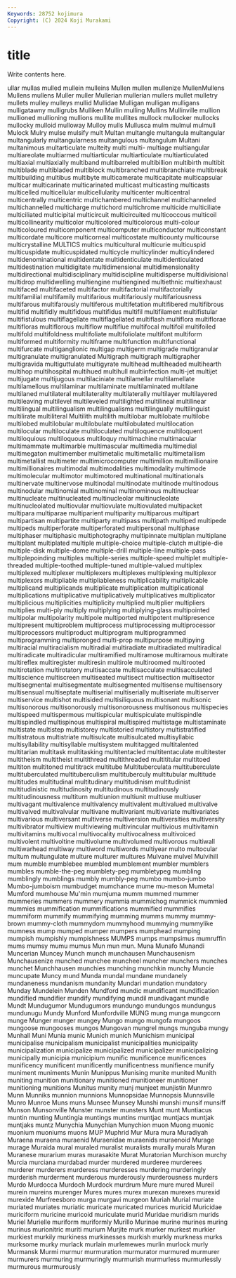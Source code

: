 ```yaml
---
Keywords: 28752 kojimura
Copyright: (C) 2024 Koji Murakami
---
```


# title

Write contents here.



ullar
mullas mulled mullein mulleins Mullen mullen mullenize MullenMullens Mullens mullens
Muller muller Mullerian mullerian mullers mullet mulletry mullets mulley mulleys
mullid Mullidae Mulligan mulligan mulligans mulligatawny mulligrubs Mulliken Mullin mulling
Mullins Mullinville mullion mullioned mullioning mullions mullite mullites mullock mullocker
mullocks mullocky mulloid mulloway Mulloy mulls Mullusca mulm mulmul mulmull
Mulock Mulry mulse mulsify mult Multan multangle multangula multangular multangularly
multangularness multangulous multangulum Multani multanimous multarticulate multeity multi multi- multiage
multiangular multiareolate multiarmed multiarticular multiarticulate multiarticulated multiaxial multiaxially multiband multibarreled
multibillion multibirth multibit multiblade multibladed multiblock multibranched multibranchiate multibreak multibuilding
multibus multibyte multicamerate multicapitate multicapsular multicar multicarinate multicarinated multicast multicasting
multicasts multicelled multicellular multicellularity multicenter multicentral multicentrally multicentric multichambered multichannel
multichanneled multichannelled multicharge multichord multichrome multicide multiciliate multiciliated multicipital multicircuit
multicircuited multicoccous multicoil multicollinearity multicolor multicolored multicolorous multi-colour multicoloured multicomponent
multicomputer multiconductor multiconstant multicordate multicore multicorneal multicostate multicounty multicourse multicrystalline
MULTICS multics multicultural multicurie multicuspid multicuspidate multicuspidated multicycle multicylinder multicylindered
multidenominational multidentate multidenticulate multidenticulated multidestination multidigitate multidimensional multidimensionality multidirectional multidisciplinary
multidiscipline multidisperse multidivisional multidrop multidwelling multiengine multiengined multiethnic multiexhaust multifaced
multifaceted multifactor multifactorial multifactorially multifamilial multifamily multifarious multifariously multifariousness multifarous
multifarously multiferous multifetation multifibered multifibrous multifid multifidly multifidous multifidus multifil
multifilament multifistular multifistulous multiflagellate multiflagellated multiflash multiflora multiflorae multifloras multiflorous
multiflow multiflue multifocal multifoil multifoiled multifold multifoldness multifoliate multifoliolate multifont
multiform multiformed multiformity multiframe multifunction multifunctional multifurcate multiganglionic multigap multigerm
multigrade multigranular multigranulate multigranulated Multigraph multigraph multigrapher multigravida multiguttulate multigyrate
multihead multiheaded multihearth multihop multihospital multihued multihull multiinfection multi-jet multijet
multijugate multijugous multilaciniate multilamellar multilamellate multilamellous multilaminar multilaminate multilaminated multilane
multilaned multilateral multilaterality multilaterally multilayer multilayered multileaving multilevel multileveled multilighted
multilineal multilinear multilingual multilingualism multilingualisms multilingually multilinguist multilirate multiliteral Multilith
multilith multilobar multilobate multilobe multilobed multilobular multilobulate multilobulated multilocation multilocular
multiloculate multiloculated multiloquence multiloquent multiloquious multiloquous multiloquy multimachine multimacular multimammate
multimarble multimascular multimedia multimedial multimegaton multimember multimetalic multimetallic multimetallism multimetallist
multimeter multimicrocomputer multimillion multimillionaire multimillionaires multimodal multimodalities multimodality multimode multimolecular
multimotor multimotored multinational multinationals multinervate multinervose multinodal multinodate multinode multinodous
multinodular multinomial multinominal multinominous multinuclear multinucleate multinucleated multinucleolar multinucleolate multinucleolated
multiovular multiovulate multiovulated multipacket multipara multiparae multiparient multiparity multiparous multipart
multipartisan multipartite multiparty multipass multipath multiped multipede multipeds multiperforate multiperforated
multipersonal multiphase multiphaser multiphasic multiphotography multipinnate multiplan multiplane multiplant multiplated
multiple multiple-choice multiple-clutch multiple-die multiple-disk multiple-dome multiple-drill multiple-line multiple-pass multiplepoinding
multiples multiple-series multiple-speed multiplet multiple-threaded multiple-toothed multiple-tuned multiple-valued multiplex multiplexed
multiplexer multiplexers multiplexes multiplexing multiplexor multiplexors multipliable multipliableness multiplicability multiplicable
multiplicand multiplicands multiplicate multiplication multiplicational multiplications multiplicative multiplicatively multiplicatives multiplicator
multiplicious multiplicities multiplicity multiplied multiplier multipliers multiplies multi-ply multiply multiplying
multiplying-glass multipointed multipolar multipolarity multipole multiported multipotent multipresence multipresent multiproblem
multiprocess multiprocessing multiprocessor multiprocessors multiproduct multiprogram multiprogrammed multiprogramming multipronged multi-prop
multipurpose multipying multiracial multiracialism multiradial multiradiate multiradiated multiradical multiradicate multiradicular
multiramified multiramose multiramous multirate multireflex multiregister multiresin multirole multiroomed multirooted
multirotation multirotatory multisaccate multisacculate multisacculated multiscience multiscreen multiseated multisect multisection
multisector multisegmental multisegmentate multisegmented multisense multisensory multisensual multiseptate multiserial multiserially
multiseriate multiserver multiservice multishot multisided multisiliquous multisonant multisonic multisonorous multisonorously
multisonorousness multisonous multispecies multispeed multispermous multispicular multispiculate multispindle multispindled multispinous
multispiral multispired multistage multistaminate multistate multistep multistorey multistoried multistory multistratified
multistratous multistriate multisulcate multisulcated multisyllabic multisyllability multisyllable multisystem multitagged multitalented
multitarian multitask multitasking multitentacled multitentaculate multitester multitheism multitheist multithread multithreaded
multititular multitoed multiton multitoned multitrack multitube Multituberculata multituberculate multituberculated multituberculism
multituberculy multitubular multitude multitudes multitudinal multitudinary multitudinism multitudinist multitudinistic multitudinosity
multitudinous multitudinously multitudinousness multiturn multiunion multiunit multiuse multiuser multivagant multivalence
multivalency multivalent multivalued multivalve multivalved multivalvular multivane multivariant multivariate multivariates
multivarious multiversant multiverse multiversion multiversities multiversity multivibrator multiview multiviewing multivincular
multivious multivitamin multivitamins multivocal multivocality multivocalness multivoiced multivolent multivoltine multivolume
multivolumed multivorous multiwall multiwarhead multiway multiword multiwords multiyear multo multocular
multum multungulate multure multurer multures Mulvane mulvel Mulvihill mum mumble
mumblebee mumbled mumblement mumbler mumblers mumbles mumble-the-peg mumblety-peg mumbletypeg mumbling
mumblingly mumblings mumbly mumbly-peg mumbo mumbo-jumbo Mumbo-jumboism mumbudget mumchance mume
mu-meson Mumetal Mumford mumhouse Mu'min mumjuma mumm mummed mummer mummeries
mummers mummery mummia mummichog mummick mummied mummies mummification mummifications mummified
mummifies mummiform mummify mummifying mumming mumms mummy mummy-brown mummy-cloth mummydom
mummyhood mummying mummylike mumness mump mumped mumper mumpers mumphead mumping
mumpish mumpishly mumpishness MUMPS mumps mumpsimus mumruffin mums mumsy mumu
mumus Mun mun mun. Muna Munafo Munandi Muncerian Muncey Munch
munch munchausen Munchausenism Munchausenize munched munchee muncheel muncher munchers munches
munchet Munchhausen munchies munching munchkin munchy Muncie muncupate Muncy mund
Munda mundal mundane mundanely mundaneness mundanism mundanity Mundari mundation mundatory
Munday Mundelein Munden Mundford mundic mundificant mundification mundified mundifier mundify
mundifying mundil mundivagant mundle Mundt Mundugumor Mundugumors mundungo mundungos mundungus
mundunugu Mundy Munford Munfordville MUNG mung munga mungcorn munge Munger
munger mungey Mungo mungo mungofa mungoos mungoose mungooses mungos Mungovan
mungrel mungs munguba mungy Munhall Muni Munia munic Munich munich
Munichism municipal municipalise municipalism municipalist municipalities municipality municipalization municipalize municipalized
municipalizer municipalizing municipally municipia municipium munific munificence munificences munificency munificent
munificently munificentness munifience munify muniment muniments Munin Munippus Munising munite
munited Munith muniting munition munitionary munitioned munitioneer munitioner munitioning munitions
Munitus munity munj munjeet munjistin Munmro Munn Munniks munnion munnions
Munnopsidae Munnopsis Munnsville Munro Munroe Muns muns Munsee Munsey Munshi
munshi munsif munsiff Munson Munsonville Munster munster munsters Munt munt
Muntiacus muntin munting Muntingia muntings muntins muntjac muntjacs muntjak muntjaks
muntz Munychia Munychian Munychion muon Muong muonic muonium muoniums muons
MUP Muphrid Mur Mura mura Muradiyah Muraena muraena muraenid Muraenidae
muraenids muraenoid Murage murage Muraida mural muraled muralist muralists murally
murals Muran Muranese murarium muras murasakite Murat Muratorian Murchison murchy
Murcia murciana murdabad murder murdered murderee murderees murderer murderers murderess
murderesses murdering murderingly murderish murderment murderous murderously murderousness murders Murdo
Murdocca Murdoch Murdock murdrum Mure mure mured Mureil murein mureins
murenger Mures mures murex murexan murexes murexid murexide Murfreesboro murga
murgavi murgeon Muriah Murial muriate muriated muriates muriatic muricate muricated
murices muricid Muricidae muriciform muricine muricoid muriculate murid Muridae muridism
murids Muriel Murielle muriform muriformly Murillo Murinae murine murines muring
murinus murionitric muriti murium Murjite murk murker murkest murkier murkiest
murkily murkiness murkinesses murkish murkly murkness murks murksome murky murlack
murlain murlemewes murlin murlock murly Murmansk Murmi murmur murmuration murmurator
murmured murmurer murmurers murmuring murmuringly murmurish murmurless murmurlessly murmurous murmurously

